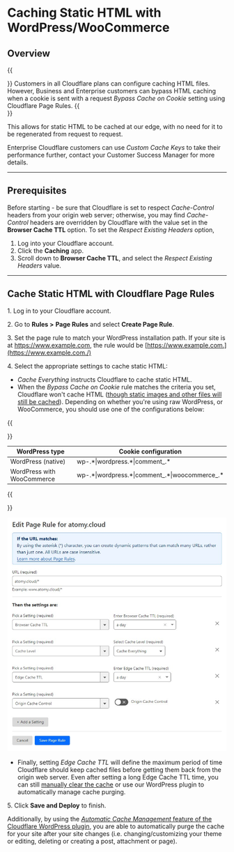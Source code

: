 # Caching Static HTML with WordPress/WooCommerce



## Overview

{{<Aside type="note">}}
Customers in all Cloudflare plans can configure caching HTML files. However, Business and Enterprise customers can bypass HTML caching when a cookie is sent with a request *Bypass Cache on Cookie* setting using Cloudflare Page Rules.
{{</Aside>}}

This allows for static HTML to be cached at our edge, with no need for it to be regenerated from request to request. 

Enterprise Cloudflare customers can use _Custom Cache Keys_ to take their performance further, contact your Customer Success Manager for more details.

___

## Prerequisites

Before starting - be sure that Cloudflare is set to respect _Cache-Control_ headers from your origin web server; otherwise, you may find _Cache-Control_ headers are overridden by Cloudflare with the value set in the **Browser Cache TTL** option. To set the _Respect Existing Headers_ option,

1.  Log into your Cloudflare account.
2.  Click the **Caching** app.
3.  Scroll down to **Browser Cache TTL**, and select the _Respect Existing Headers_ value.

___

## Cache Static HTML with Cloudflare Page Rules

1\. Log in to your Cloudflare account.

2\. Go to **Rules >** **Page Rules** and select **Create Page Rule**.

3\. Set the page rule to match your WordPress installation path. If your site is at https://www.example.com, the rule would be [https://www.example.com.](https://www.example.com./)

4\. Select the appropriate settings to cache static HTML:

-   _Cache Everything_ instructs Cloudflare to cache static HTML.
-   When the _Bypass Cache on Cookie_ rule matches the criteria you set, Cloudflare won't cache HTML ([though static images and other files will still be cached](/cache/concepts/default-cache-behavior/)). Depending on whether you're using raw WordPress, or WooCommerce, you should use one of the configurations below:

{{<Aside type="warning">}}

| WordPress type | Cookie configuration |
|---|---|
| WordPress (native) | wp-.\*\|wordpress.\*\|comment\_.\* |
| WordPress with WooCommerce | wp-.\*\|wordpress.\*\|comment\_.\*\|woocommerce\_.\* |

{{</Aside>}}

![Edit Page Rule](media/edit-page-rules-img01.jpg)

-   Finally, setting _Edge Cache TTL_ will define the maximum period of time Cloudflare should keep cached files before getting them back from the origin web server. Even after setting a long Edge Cache TTL time, you can still [manually clear the cache](https://support.cloudflare.com/hc/en-us/articles/200169246-How-do-I-purge-my-cache-) or use our WordPress plugin to automatically manage cache purging.

5\. Click **Save and Deploy** to finish. 

Additionally, by using the [_Automatic Cache Management_ feature of the Cloudflare WordPress plugin](https://support.cloudflare.com/hc/en-us/articles/115002708027-What-does-Automatic-Cache-Management-in-the-Cloudflare-Plugin-do-), you are able to automatically purge the cache for your site after your site changes (i.e. changing/customizing your theme or editing, deleting or creating a post, attachment or page).
